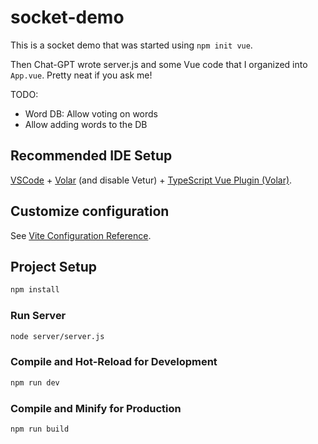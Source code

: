 # socket-demo

This is a socket demo that was started using `npm init vue`. 

Then Chat-GPT wrote server.js and some Vue code that I organized into `App.vue`.  Pretty neat if you ask me! 

TODO: 
- Word DB: Allow voting on words
- Allow adding words to the DB

## Recommended IDE Setup

[VSCode](https://code.visualstudio.com/) + [Volar](https://marketplace.visualstudio.com/items?itemName=Vue.volar) (and disable Vetur) + [TypeScript Vue Plugin (Volar)](https://marketplace.visualstudio.com/items?itemName=Vue.vscode-typescript-vue-plugin).

## Customize configuration

See [Vite Configuration Reference](https://vitejs.dev/config/).

## Project Setup

```sh
npm install
```

### Run Server 
```sh 
node server/server.js
```

### Compile and Hot-Reload for Development

```sh
npm run dev
```

### Compile and Minify for Production

```sh
npm run build
```
